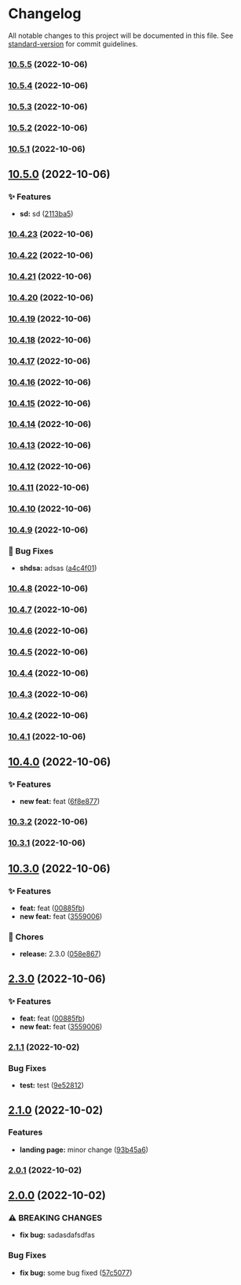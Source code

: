 # Changelog

All notable changes to this project will be documented in this file. See [standard-version](https://github.com/conventional-changelog/standard-version) for commit guidelines.

### [10.5.5](https://github.com/ivankraev/msb-hub/compare/v10.5.4...v10.5.5) (2022-10-06)

### [10.5.4](https://github.com/ivankraev/msb-hub/compare/v10.5.3...v10.5.4) (2022-10-06)

### [10.5.3](https://github.com/ivankraev/msb-hub/compare/v10.5.2...v10.5.3) (2022-10-06)

### [10.5.2](https://github.com/ivankraev/msb-hub/compare/v10.5.1...v10.5.2) (2022-10-06)

### [10.5.1](https://github.com/ivankraev/msb-hub/compare/v10.5.0...v10.5.1) (2022-10-06)

## [10.5.0](https://github.com/ivankraev/msb-hub/compare/v10.4.23...v10.5.0) (2022-10-06)


### ✨ Features

* **sd:** sd ([2113ba5](https://github.com/ivankraev/msb-hub/commit/2113ba51b470df9146546bc55d3e602f8970da98))

### [10.4.23](https://github.com/ivankraev/msb-hub/compare/v10.4.22...v10.4.23) (2022-10-06)

### [10.4.22](https://github.com/ivankraev/msb-hub/compare/v10.4.21...v10.4.22) (2022-10-06)

### [10.4.21](https://github.com/ivankraev/msb-hub/compare/v10.4.20...v10.4.21) (2022-10-06)

### [10.4.20](https://github.com/ivankraev/msb-hub/compare/v10.4.19...v10.4.20) (2022-10-06)

### [10.4.19](https://github.com/ivankraev/msb-hub/compare/v10.4.18...v10.4.19) (2022-10-06)

### [10.4.18](https://github.com/ivankraev/msb-hub/compare/v10.4.17...v10.4.18) (2022-10-06)

### [10.4.17](https://github.com/ivankraev/msb-hub/compare/v10.4.16...v10.4.17) (2022-10-06)

### [10.4.16](https://github.com/ivankraev/msb-hub/compare/v10.4.15...v10.4.16) (2022-10-06)

### [10.4.15](https://github.com/ivankraev/msb-hub/compare/v10.4.14...v10.4.15) (2022-10-06)

### [10.4.14](https://github.com/ivankraev/msb-hub/compare/v10.4.13...v10.4.14) (2022-10-06)

### [10.4.13](https://github.com/ivankraev/msb-hub/compare/v10.4.12...v10.4.13) (2022-10-06)

### [10.4.12](https://github.com/ivankraev/msb-hub/compare/v10.4.11...v10.4.12) (2022-10-06)

### [10.4.11](https://github.com/ivankraev/msb-hub/compare/v10.4.10...v10.4.11) (2022-10-06)

### [10.4.10](https://github.com/ivankraev/msb-hub/compare/v10.4.9...v10.4.10) (2022-10-06)

### [10.4.9](https://github.com/ivankraev/msb-hub/compare/v10.4.7...v10.4.9) (2022-10-06)


### 🐛 Bug Fixes

* **shdsa:** adsas ([a4c4f01](https://github.com/ivankraev/msb-hub/commit/a4c4f014f0f572e31fee14358602ff3ff14dfa00))

### [10.4.8](https://github.com/ivankraev/msb-hub/compare/v10.4.7...v10.4.8) (2022-10-06)

### [10.4.7](https://github.com/ivankraev/msb-hub/compare/v10.4.6...v10.4.7) (2022-10-06)

### [10.4.6](https://github.com/ivankraev/msb-hub/compare/v10.4.5...v10.4.6) (2022-10-06)

### [10.4.5](https://github.com/ivankraev/msb-hub/compare/v10.4.4...v10.4.5) (2022-10-06)

### [10.4.4](https://github.com/ivankraev/msb-hub/compare/v10.4.3...v10.4.4) (2022-10-06)

### [10.4.3](https://github.com/ivankraev/msb-hub/compare/v10.4.2...v10.4.3) (2022-10-06)

### [10.4.2](https://github.com/ivankraev/msb-hub/compare/v10.4.1...v10.4.2) (2022-10-06)

### [10.4.1](https://github.com/ivankraev/msb-hub/compare/v10.4.0...v10.4.1) (2022-10-06)

## [10.4.0](https://github.com/ivankraev/msb-hub/compare/v10.3.2...v10.4.0) (2022-10-06)


### ✨ Features

* **new feat:** feat ([6f8e877](https://github.com/ivankraev/msb-hub/commit/6f8e877c508d8a0980595b1f51d3841fba92575c))

### [10.3.2](https://github.com/ivankraev/msb-hub/compare/v10.3.1...v10.3.2) (2022-10-06)

### [10.3.1](https://github.com/ivankraev/msb-hub/compare/v10.3.0...v10.3.1) (2022-10-06)

## [10.3.0](https://github.com/ivankraev/msb-hub/compare/v10.1.0...v10.3.0) (2022-10-06)


### ✨ Features

* **feat:** feat ([00885fb](https://github.com/ivankraev/msb-hub/commit/00885fb5883a2b98045518ef383493667c20b05b))
* **new feat:** feat ([3559006](https://github.com/ivankraev/msb-hub/commit/355900654bfbf82bc529182ad5d152659c009b57))


### 🚚 Chores

* **release:** 2.3.0 ([058e867](https://github.com/ivankraev/msb-hub/commit/058e867584ebab4b9495306e1c64e201f98eb63a))

## [2.3.0](https://github.com/ivankraev/msb-hub/compare/v10.1.0...v2.3.0) (2022-10-06)


### ✨ Features

* **feat:** feat ([00885fb](https://github.com/ivankraev/msb-hub/commit/00885fb5883a2b98045518ef383493667c20b05b))
* **new feat:** feat ([3559006](https://github.com/ivankraev/msb-hub/commit/355900654bfbf82bc529182ad5d152659c009b57))

### [2.1.1](https://github.com/ivankraev/msb-hub/compare/v2.1.0...v2.1.1) (2022-10-02)


### Bug Fixes

* **test:** test ([9e52812](https://github.com/ivankraev/msb-hub/commit/9e5281262ef990ceadd724d0eb7dfa2567121cf1))

## [2.1.0](https://github.com/ivankraev/msb-hub/compare/v2.0.1...v2.1.0) (2022-10-02)


### Features

* **landing page:** minor change ([93b45a6](https://github.com/ivankraev/msb-hub/commit/93b45a67e05b6dcf038854517f4d4e8a4e7f21f7))

### [2.0.1](https://github.com/ivankraev/msb-hub/compare/v2.0.0...v2.0.1) (2022-10-02)

## [2.0.0](https://github.com/ivankraev/msb-hub/compare/v0.1.3...v2.0.0) (2022-10-02)


### ⚠ BREAKING CHANGES

* **fix bug:** sadasdafsdfas

### Bug Fixes

* **fix bug:** some bug fixed ([57c5077](https://github.com/ivankraev/msb-hub/commit/57c507798baef8e0800d50851f4a33e2afe5cbdd))
